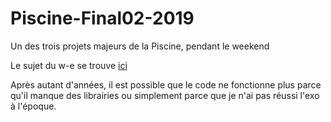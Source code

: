 # Piscine-Final02-2019


Un des trois projets majeurs de la Piscine, pendant le weekend

Le sujet du w-e se trouve [ici](B-CPE-101_InfinAdd.pdf)

Après autant d'années, il est possible que le code ne fonctionne plus parce qu'il manque des librairies ou simplement parce que je n'ai pas réussi l'exo à l'époque.
